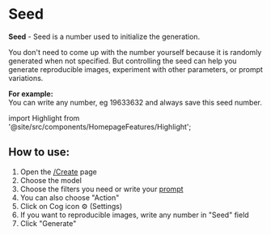 # Seed

**Seed** - Seed is a number used to initialize the generation.

You don't need to come up with the number yourself because it is randomly generated when not specified. But controlling the seed can help you generate reproducible images, experiment with other parameters, or prompt variations.

**For example:**\
You can write any number, eg 19633632 and always save this seed number.

import Highlight from '@site/src/components/HomepageFeatures/Highlight';

## <Highlight>How to use:</Highlight>

1. Open the [/Create](https://pornx.ai/create) page
2. Choose the model
3. Choose the filters you need or write your [prompt](https://pornx.ai/create)
4. You can also choose "Action"
5. Click on Cog icon ⚙ (Settings)
6. If you want to reproducible images, write any number in "Seed" field
7. Click "Generate"
